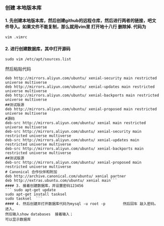###  创建 本地版本库
#### 1. 先创建本地版本库，然后创建github的远程仓库，然后进行两者的链接，吧文件导入。如果文件不能复制，那么就用vim里 打开地十八行 删除掉. 代码为 
```vim .vimrc ```
#### 2. 进行创建数据库，其中打开源码
```sudo vim /etc/apt/sources.list```

然后粘贴代码
```deb http://mirrors.aliyun.com/ubuntu/ xenial main restricted universe multiverse
deb http://mirrors.aliyun.com/ubuntu/ xenial-security main restricted universe multiverse
deb http://mirrors.aliyun.com/ubuntu/ xenial-updates main restricted universe multiverse
deb http://mirrors.aliyun.com/ubuntu/ xenial-backports main restricted universe multiverse
##测试版源
deb http://mirrors.aliyun.com/ubuntu/ xenial-proposed main restricted universe multiverse
#源码
deb-src http://mirrors.aliyun.com/ubuntu/ xenial main restricted universe multiverse
deb-src http://mirrors.aliyun.com/ubuntu/ xenial-security main restricted universe multiverse
deb-src http://mirrors.aliyun.com/ubuntu/ xenial-updates main restricted universe multiverse
deb-src http://mirrors.aliyun.com/ubuntu/ xenial-backports main restricted universe multiverse
##测试版源
deb-src http://mirrors.aliyun.com/ubuntu/ xenial-proposed main restricted universe multiverse
# Canonical 合作伙伴和附加
deb http://archive.canonical.com/ubuntu/ xenial partner
deb http://extras.ubuntu.com/ubuntu/ xenial main```
#### 3. 接着创建数据库，并设置密码123456
``` sudo apt-get update
sudo apt-get install tasksel
sudo tasksel  ```
#### 4. 然后创建并打开数据库代码为mysql -u root -p        然后回车 敲入密码。进入。
然后输入show databases  接着输入；
可以显示数据库
